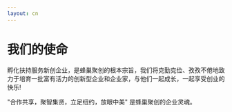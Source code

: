 ```yaml
---
layout: cn
---
```

# 我们的使命

孵化扶持服务新创企业，是蜂巢聚创的根本宗旨，我们将克勤克俭、孜孜不倦地致力于培育一批富有活力的创新型企业和企业家，与他们一起成长，一起享受创业的快乐!

"合作共享，聚智集贤，立足纽约，放眼中美" 是蜂巢聚创的企业灵魂。

